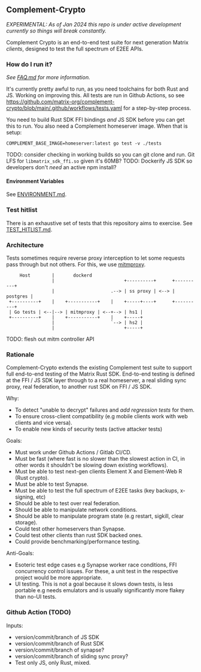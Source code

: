 ## Complement-Crypto
*EXPERIMENTAL: As of Jan 2024 this repo is under active development currently so things will break constantly.*

Complement Crypto is an end-to-end test suite for next generation Matrix _clients_, designed to test the full spectrum of E2EE APIs. 

### How do I run it?

*See [FAQ.md](FAQ.md) for more information.*

It's currently pretty awful to run, as you need toolchains for both Rust and JS. Working on improving this. All tests are run in Github Actions, so see https://github.com/matrix-org/complement-crypto/blob/main/.github/workflows/tests.yaml for a step-by-step process.

You need to build Rust SDK FFI bindings _and_ JS SDK before you can get this to run. You also need a Complement homeserver image. When that is setup:

```
COMPLEMENT_BASE_IMAGE=homeserver:latest go test -v ./tests
```

TODO: consider checking in working builds so you can git clone and run. Git LFS for `libmatrix_sdk_ffi.so` given it's 60MB?
TODO: Dockerify JS SDK so developers don't _need_ an active npm install?

#### Environment Variables
See [ENVIRONMENT.md](ENVIRONMENT.md).

### Test hitlist
There is an exhaustive set of tests that this repository aims to exercise. See [TEST_HITLIST.md](TEST_HITLIST.md).

### Architecture

Tests sometimes require reverse proxy interception to let some requests pass through but not others. For this, we use [mitmproxy](https://mitmproxy.org/).

```
     Host        |       dockerd           
                 |                          +----------+      +----------+
                 |                     .--> | ss proxy | <--> | postgres |
 +----------+    |    +-----------+    |    +-----+----+      +----------+
 | Go tests | <--|--> | mitmproxy | <--+--> | hs1 |
 +----------+    |    +-----------+    |    +-----+
                 |                     `--> | hs2 |
                 |                          +-----+
```

TODO: flesh out mitm controller API

### Rationale

Complement-Crypto extends the existing Complement test suite to support full end-to-end testing of the Matrix Rust SDK. End-to-end testing is defined at the FFI / JS SDK layer through to a real homeserver, a real sliding sync proxy, real federation, to another rust SDK on FFI / JS SDK.

Why:
- To detect "unable to decrypt" failures and *add regression tests* for them.
- To ensure cross-client compatibility (e.g mobile clients work with web clients and vice versa).
- To enable new kinds of security tests (active attacker tests)

Goals:
- Must work under Github Actions / Gitlab CI/CD.
- Must be fast (where fast is no slower than the slowest action in CI, in other words it shouldn't be slowing down existing workflows).
- Must be able to test next-gen clients Element X and Element-Web R (Rust crypto).
- Must be able to test Synapse.
- Must be able to test the full spectrum of E2EE tasks (key backups, x-signing, etc)
- Should be able to test over real federation.
- Should be able to manipulate network conditions.
- Should be able to manipulate program state (e.g restart, sigkill, clear storage).
- Could test other homeservers than Synapse.
- Could test other clients than rust SDK backed ones.
- Could provide benchmarking/performance testing.

Anti-Goals:
- Esoteric test edge cases e.g Synapse worker race conditions, FFI concurrency control issues. For these, a unit test in the respective project would be more appropriate.
- UI testing. This is not a goal because it slows down tests, is less portable e.g needs emulators and is usually significantly more flakey than no-UI tests.


### Github Action (TODO)

Inputs:
 - version/commit/branch of JS SDK
 - version/commit/branch of Rust SDK
 - version/commit/branch of synapse?
 - version/commit/branch of sliding sync proxy?
 - Test only JS, only Rust, mixed.
